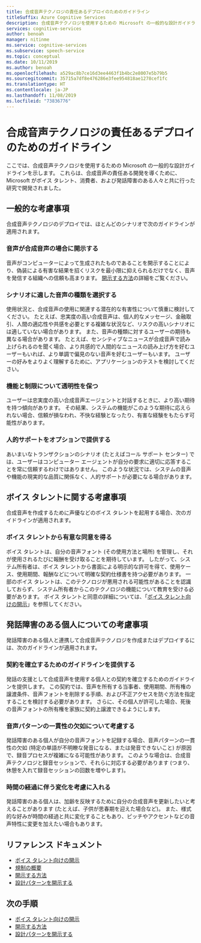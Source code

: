 ```yaml
---
title: 合成音声テクノロジの責任あるデプロイのためのガイドライン
titleSuffix: Azure Cognitive Services
description: 合成音声テクノロジを使用するための Microsoft の一般的な設計ガイドライン。 これらは、合成音声の責任ある開発を導くために、Microsoft がボイス タレント、消費者、および発話障害のある人々と共に行った研究で開発されました。
services: cognitive-services
author: benoah
manager: nitinme
ms.service: cognitive-services
ms.subservice: speech-service
ms.topic: conceptual
ms.date: 10/11/2019
ms.author: benoah
ms.openlocfilehash: a529ac8b7ce16d3ee4463f1b4bc2e8007e5b79b5
ms.sourcegitcommit: 35715a7df8e476286e3fee954818ae1278cef1fc
ms.translationtype: HT
ms.contentlocale: ja-JP
ms.lasthandoff: 11/08/2019
ms.locfileid: "73836776"
---
```

# <a name="guidelines-for-responsible-deployment-of-synthetic-voice-technology"></a>合成音声テクノロジの責任あるデプロイのためのガイドライン
ここでは、合成音声テクノロジを使用するための Microsoft の一般的な設計ガイドラインを示します。 これらは、合成音声の責任ある開発を導くために、Microsoft がボイス タレント、消費者、および発話障害のある人々と共に行った研究で開発されました。

## <a name="general-considerations"></a>一般的な考慮事項
合成音声テクノロジのデプロイでは、ほとんどのシナリオで次のガイドラインが適用されます。

### <a name="disclose-when-the-voice-is-synthetic"></a>音声が合成音声の場合に開示する
音声がコンピューターによって生成されたものであることを開示することにより、偽装による有害な結果を招くリスクを最小限に抑えられるだけでなく、音声を発信する組織への信頼も高まります。 [開示する方法](concepts-disclosure-guidelines.md)の詳細をご覧ください。

### <a name="select-appropriate-voice-types-for-your-scenario"></a>シナリオに適した音声の種類を選択する
使用状況と、合成音声の使用に関連する潜在的な有害性について慎重に検討してください。 たとえば、忠実度の高い合成音声は、個人的なメッセージ、金融取引、人間の適応性や共感を必要とする複雑な状況など、リスクの高いシナリオには適していない場合があります。 また、音声の種類に対するユーザーの期待も異なる場合があります。 たとえば、センシティブなニュースが合成音声で読み上げられるのを聞く場合、より共感的で人間的なニュースの読み上げ方を好むユーザーもいれば、より単調で偏見のない音声を好むユーザーもいます。 ユーザーの好みをよりよく理解するために、アプリケーションのテストを検討してください。

### <a name="be-transparent-about-capabilities-and-limitations"></a>機能と制限について透明性を保つ
ユーザーは忠実度の高い合成音声エージェントと対話するときに、より高い期待を持つ傾向があります。 その結果、システムの機能がこのような期待に応えられない場合、信頼が損なわれ、不快な経験となったり、有害な経験をもたらす可能性があります。

### <a name="provide-optional-human-support"></a>人的サポートをオプションで提供する
あいまいなトランザクションのシナリオ (たとえばコール サポート センター) では、ユーザーはコンピューター エージェントが自分の要求に適切に応答することを常に信頼するわけではありません。 このような状況では、システムの音声や機能の現実的な品質に関係なく、人的サポートが必要になる場合があります。

## <a name="considerations-for-voice-talent"></a>ボイス タレントに関する考慮事項
合成音声を作成するために声優などのボイス タレントを起用する場合、次のガイドラインが適用されます。

### <a name="obtain-meaningful-consent-from-voice-talent"></a>ボイス タレントから有意な同意を得る
ボイス タレントは、自分の音声フォント (その使用方法と場所) を管理し、それが使用されるたびに報酬を受け取ることを期待しています。 したがって、システム所有者は、ボイス タレントから書面による明示的な許可を得て、使用ケース、使用期間、報酬などについて明確な契約仕様書を持つ必要があります。 一部のボイス タレントは、このテクノロジが悪用される可能性があることを認識しておらず、システム所有者からこのテクノロジの機能について教育を受ける必要があります。 ボイス タレントと同意の詳細については、「[ボイス タレント向けの開示](https://aka.ms/disclosure-voice-talent)」を参照してください。


## <a name="considerations-for-those-with-speech-disorders"></a>発話障害のある個人についての考慮事項
発話障害のある個人と連携して合成音声テクノロジを作成またはデプロイするには、次のガイドラインが適用されます。

### <a name="provide-guidelines-to-establish-contracts"></a>契約を確立するためのガイドラインを提供する
発話の支援として合成音声を使用する個人との契約を確立するためのガイドラインを提供します。 この契約では、音声を所有する当事者、使用期間、所有権の譲渡条件、音声フォントを削除する手順、および不正アクセスを防ぐ方法を指定することを検討する必要があります。 さらに、その個人が許可した場合、死後の音声フォントの所有権を家族に契約上譲渡できるようにします。

### <a name="account-for-inconsistencies-in-speech-patterns"></a>音声パターンの一貫性の欠如について考慮する
発話障害のある個人が自分の音声フォントを記録する場合、音声パターンの一貫性の欠如 (特定の単語が不明瞭な発音になる、または発音できないこと) が原因で、録音プロセスが複雑になる可能性があります。 このような場合は、合成音声テクノロジと録音セッションで、それらに対応する必要があります (つまり、休憩を入れて録音セッションの回数を増やします)。

### <a name="allow-modification-over-time"></a>時間の経過に伴う変化を考慮に入れる
発話障害のある個人は、加齢を反映するために自分の合成音声を更新したいと考えることがあります (たとえば、子供が思春期を迎えた場合など)。 また、様式的な好みが時間の経過と共に変化することもあり、ピッチやアクセントなどの音声特性に変更を加えたい場合もあります。


## <a name="reference-docs"></a>リファレンス ドキュメント

* [ボイス タレント向けの開示](https://aka.ms/disclosure-voice-talent)
* [規制の概要](concepts-gating-overview.md)
* [開示する方法](concepts-disclosure-guidelines.md)
* [設計パターンを開示する](concepts-disclosure-patterns.md)

## <a name="next-steps"></a>次の手順

* [ボイス タレント向けの開示](https://aka.ms/disclosure-voice-talent)
* [開示する方法](concepts-disclosure-guidelines.md)
* [設計パターンを開示する](concepts-disclosure-patterns.md)
